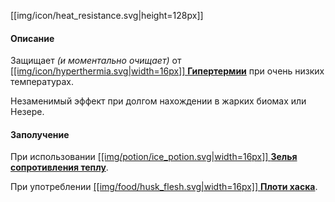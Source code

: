[[img/icon/heat_resistance.svg|height=128px]]

#### Описание
Защищает *(и моментально очищает)* от [[[img/icon/hyperthermia.svg|width=16px]] **Гипертермии**](https://github.com/SoSeDiK-Universe/Wiki/wiki/Гипертермия) при очень низких температурах.

Незаменимый эффект при долгом нахождении в жарких биомах или Незере.

#### Заполучение
При использовании [[[img/potion/ice_potion.svg|width=16px]] **Зелья сопротивления теплу**](https://github.com/SoSeDiK-Universe/Wiki/wiki/Зелье-сопротивления-теплу).

При употреблении [[[img/food/husk_flesh.svg|width=16px]] **Плоти хаска**](https://github.com/SoSeDiK-Universe/Wiki/wiki/Плоть-хаска).